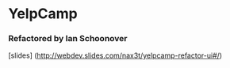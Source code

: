 # YelpCamp

### Refactored by Ian Schoonover

[slides] (http://webdev.slides.com/nax3t/yelpcamp-refactor-ui#/)

